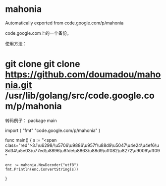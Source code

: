 # mahonia
Automatically exported from code.google.com/p/mahonia

code.google.com上的一个备份。

使用方法：

  # git clone git clone https://github.com/doumadou/mahonia.git /usr/lib/golang/src/code.google.com/p/mahonia
  

转码例子：
  package main

  import (
	  "fmt"
	  "code.google.com/p/mahonia"
  )

  func main() {
  	s := "<span class=\"red\">3.1\u6298/</span>\u5706\u9886\u957f\u88d9\u5047\u4e24\u4ef6\u8d34\u5e03\u77ed\u8896\u8fde\u8863\u88d9\uff082\u8272\u9009\uff09"

  	enc := mahonia.NewDecoder("utf8")
    fmt.Println(enc.ConvertString(s))
  }

